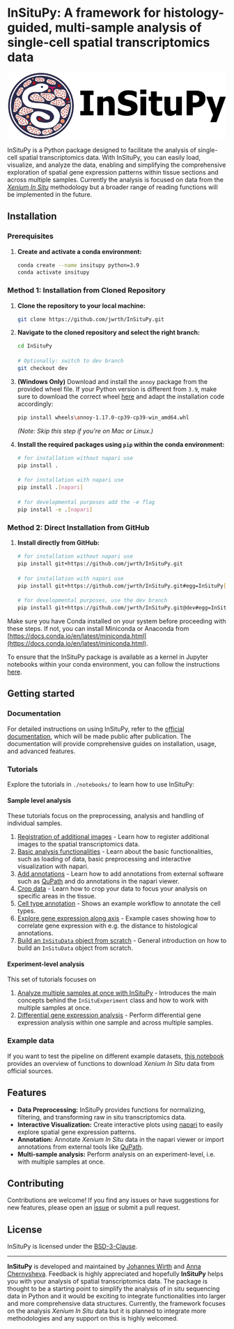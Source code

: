 # InSituPy: A framework for histology-guided, multi-sample  analysis of single-cell spatial transcriptomics data

<p align="center">
   <img src="logo/insitupy_logo.png" width="500">
</p>

InSituPy is a Python package designed to facilitate the analysis of single-cell spatial transcriptomics data. With InSituPy, you can easily load, visualize, and analyze the data, enabling and simplifying the comprehensive exploration of spatial gene expression patterns within tissue sections and across multiple samples.
Currently the analysis is focused on data from the [_Xenium In Situ_](https://www.10xgenomics.com/platforms/xenium) methodology but a broader range of reading functions will be implemented in the future. 

## Installation

### Prerequisites

1. **Create and activate a conda environment:**

   ```bash
   conda create --name insitupy python=3.9
   conda activate insitupy
   ```

### Method 1: Installation from Cloned Repository

1. **Clone the repository to your local machine:**

   ```bash
   git clone https://github.com/jwrth/InSituPy.git
   ```

2. **Navigate to the cloned repository and select the right branch:**

   ```bash
   cd InSituPy

   # Optionally: switch to dev branch
   git checkout dev
   ```

3. **(Windows Only)** Download and install the `annoy` package from the provided wheel file. If your Python version is different from `3.9`, make sure to download the correct wheel [here](https://www.lfd.uci.edu/~gohlke/pythonlibs/#annoy) and adapt the installation code accordingly:

   ```bash
   pip install wheels\annoy-1.17.0-cp39-cp39-win_amd64.whl
   ```

   *(Note: Skip this step if you're on Mac or Linux.)*

4. **Install the required packages using `pip` within the conda environment:**

   ```bash
   # for installation without napari use
   pip install .

   # for installation with napari use
   pip install .[napari]

   # for developmental purposes add the -e flag
   pip install -e .[napari]
   ```

### Method 2: Direct Installation from GitHub

1. **Install directly from GitHub:**

   ```bash
   # for installation without napari use
   pip install git+https://github.com/jwrth/InSituPy.git

   # for installation with napari use
   pip install git+https://github.com/jwrth/InSituPy.git#egg=InSituPy[napari]

   # for developmental purposes, use the dev branch
   pip install git+https://github.com/jwrth/InSituPy.git@dev#egg=InSituPy[napari]
   ```

Make sure you have Conda installed on your system before proceeding with these steps. If not, you can install Miniconda or Anaconda from [https://docs.conda.io/en/latest/miniconda.html](https://docs.conda.io/en/latest/miniconda.html).

To ensure that the InSituPy package is available as a kernel in Jupyter notebooks within your conda environment, you can follow the instructions [here](https://ipython.readthedocs.io/en/stable/install/kernel_install.html).

## Getting started

### Documentation

For detailed instructions on using InSituPy, refer to the [official documentation](https://InSituPy.readthedocs.io), which will be made public after publication. The documentation will provide comprehensive guides on installation, usage, and advanced features.


### Tutorials

Explore the tutorials in `./notebooks/` to learn how to use InSituPy:

#### Sample level analysis

These tutorials focus on the preprocessing, analysis and handling of individual samples.

1. [Registration of additional images](notebooks/01_InSituPy_demo_register_images.ipynb) - Learn how to register additional images to the spatial transcriptomics data.
2. [Basic analysis functionalities](notebooks/02_InSituPy_demo_analyze.ipynb) - Learn about the basic functionalities, such as loading of data, basic preprocessing and interactive visualization with napari.
3. [Add annotations](notebooks/03_InSituPy_demo_annotations.ipynb) - Learn how to add annotations from external software such as [QuPath](https://qupath.github.io/) and do annotations in the napari viewer.
4. [Crop data](notebooks/04_InSituPy_demo_crop.ipynb) - Learn how to crop your data to focus your analysis on specific areas in the tissue.
5. [Cell type annotation](notebooks/05_InSituPy_cell_type_annotation.ipynb) - Shows an example workflow to annotate the cell types.
6. [Explore gene expression along axis](notebooks/06_InSituPy_gene_expression_along_axis_pattern.ipynb) - Example cases showing how to correlate gene expression with e.g. the distance to histological annotations.
7. [Build an `InSituData` object from scratch](notebooks/09_InSituPy_build_objects_from_scratch.ipynb) - General introduction on how to build an `InSituData` object from scratch.

#### Experiment-level analysis

This set of tutorials focuses on 

1. [Analyze multiple samples at once with InSituPy](notebooks/07_InSituPy_InSituExperiment.ipynb) - Introduces the main concepts behind the `InSituExperiment` class and how to work with multiple samples at once.
2. [Differential gene expression analysis](notebooks/08_InSituPy_differential_gene_expression.ipynb) - Perform differential gene expression analysis within one sample and across multiple samples.

### Example data

If you want to test the pipeline on different example datasets, [this notebook](notebooks/00_InSituPy_demo_datasets.ipynb) provides an overview of functions to download _Xenium In Situ_ data from official sources.

## Features

- **Data Preprocessing:** InSituPy provides functions for normalizing, filtering, and transforming raw in situ transcriptomics data.
- **Interactive Visualization:** Create interactive plots using [napari](https://napari.org/stable/#) to easily explore spatial gene expression patterns.
- **Annotation:** Annotate _Xenium In Situ_ data in the napari viewer or import annotations from external tools like [QuPath](https://qupath.github.io/).
- **Multi-sample analysis:** Perform analysis on an experiment-level, i.e. with multiple samples at once.

## Contributing

Contributions are welcome! If you find any issues or have suggestions for new features, please open an [issue](https://github.com/SpatialPathology/InSituPy/issues) or submit a pull request.

## License

InSituPy is licensed under the [BSD-3-Clause](LICENSE).

---

**InSituPy** is developed and maintained by [Johannes Wirth](https://github.com/jwrth) and [Anna Chernysheva](https://github.com/annachernysheva179). Feedback is highly appreciated and hopefully **InSituPy** helps you with your analysis of spatial transcriptomics data. The package is thought to be a starting point to simplify the analysis of in situ sequencing data in Python and it would be exciting to integrate functionalities into larger and more comprehensive data structures. Currently, the framework focuses on the analysis _Xenium In Situ_ data but it is planned to integrate more methodologies and any support on this is highly welcomed.
